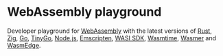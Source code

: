 # WebAssembly playground

Developer playground for [WebAssembly](https://webassembly.org) with the latest versions of
[Rust](https://rust-lang.org),
[Zig](https://ziglang.org),
[Go](https://go.dev),
[TinyGo](https://tinygo.org),
[Node.js](https://nodejs.org),
[Emscripten](https://emscripten.org),
[WASI SDK](https://github.com/WebAssembly/wasi-sdk),
[Wasmtime](https://wasmtime.dev),
[Wasmer](https://wasmer.io) and
[WasmEdge](https://wasmedge.org).
